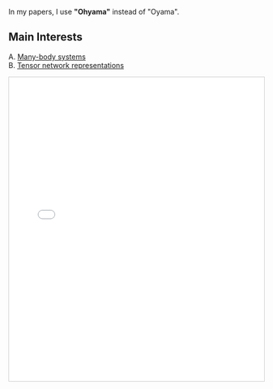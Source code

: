   
In my papers, I use **"Ohyama"** instead of "Oyama".

## Main Interests

A. [Many-body systems](pages/Many-body_systems.md)  
B. [Tensor network representations](pages/Tensor_network_representations.md)

<!-- <img src="images/TN_representation_1.pdf" alt="tensor network" height="100"> -->

<!-- <embed
  src="images/TN_representation_1.pdf"
  type="application/pdf"
  width="100%"
  height="600px"
/> -->

<iframe
  src="images/TN_representation_1.pdf"
  width="100%"
  height="600px"
  style="border:1px solid #ccc;"
>

## Links

[google scholar](https://scholar.google.co.jp/citations?user=Z-Ex2ZMAAAAJ&hl=en)  

[Inspire](https://inspirehep.net/authors/2090932)

[Github](https://github.com/shuphys119?tab=repositories)

## Contact
Email: shuhei.oyama@@univie.ac.at


